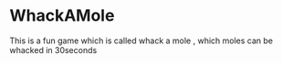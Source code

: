 # WhackAMole
This is a fun game which is called whack a mole , which moles can be whacked in 30seconds
